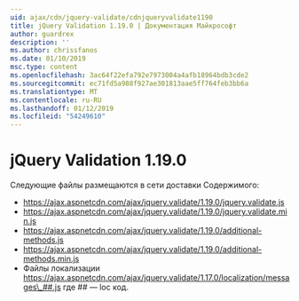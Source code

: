 ```yaml
---
uid: ajax/cdn/jquery-validate/cdnjqueryvalidate1190
title: jQuery Validation 1.19.0 | Документация Майкрософт
author: guardrex
description: ''
ms.author: chrissfanos
ms.date: 01/10/2019
msc.type: content
ms.openlocfilehash: 3ac64f22efa792e7973004a4afb18964bdb3cde2
ms.sourcegitcommit: ec71fd5a988f927ae301813aae5ff764feb3bb6a
ms.translationtype: MT
ms.contentlocale: ru-RU
ms.lasthandoff: 01/12/2019
ms.locfileid: "54249610"
---
```

<a name="jquery-validation-1190"></a>jQuery Validation 1.19.0
====================
Следующие файлы размещаются в сети доставки Содержимого:

- https://ajax.aspnetcdn.com/ajax/jquery.validate/1.19.0/jquery.validate.js
- https://ajax.aspnetcdn.com/ajax/jquery.validate/1.19.0/jquery.validate.min.js
- https://ajax.aspnetcdn.com/ajax/jquery.validate/1.19.0/additional-methods.js
- https://ajax.aspnetcdn.com/ajax/jquery.validate/1.19.0/additional-methods.min.js
- Файлы локализации https://ajax.aspnetcdn.com/ajax/jquery.validate/1.17.0/localization/messages\_##.js где ## — loc код.
